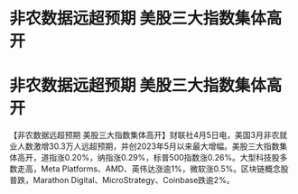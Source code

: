 # 非农数据远超预期 美股三大指数集体高开

# 非农数据远超预期 美股三大指数集体高开

【非农数据远超预期
美股三大指数集体高开】财联社4月5日电，美国3月非农就业人数激增30.3万人远超预期，并创2023年5月以来最大增幅。美股三大指数集体高开，道指涨0.20%，纳指涨0.29%，标普500指数涨0.26%。大型科技股多数走高，Meta
Platforms、AMD、英伟达涨逾1%，微软涨0.5%。区块链概念股普跌，Marathon
Digital、MicroStrategy、Coinbase跌逾2%。

